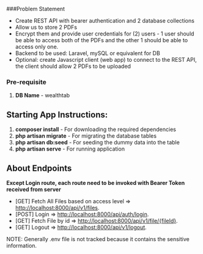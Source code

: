 ###Problem Statement
- Create REST API with bearer authentication and 2 database collections
- Allow us to store 2 PDFs
- Encrypt them and provide user credentials for (2) users - 1 user should be able to access both of the PDFs and the other 1 should be able to access only one.
- Backend to be used: Laravel, mySQL or equivalent for DB
- Optional: create Javascript client (web app) to connect to the REST API, the client should allow 2 PDFs to be uploaded

### Pre-requisite
1. **DB Name** - wealthtab

## Starting App Instructions:
1. **composer install** - For downloading the required dependencies
2. **php artisan migrate** - For migrating the database tables
3. **php artisan db:seed** - For seeding the dummy data into the table
4. **php artisan serve** - For running application

## About Endpoints 

**Except Login route, each route need to be invoked with Bearer Token received from server**

- [GET] Fetch All Files based on access level => [http://localhost:8000/api/v1/files](http://localhost:8000/api/v1/files).
- [POST] Login => [http://localhost:8000/api/auth/login](http://localhost:8000/api/auth/login).
- [GET] Fetch File by id => [http://localhost:8000/api/v1/file/{fileId}](http://localhost:8000/api/v1/file/{fileId}).
- [GET] Logout => [http://localhost:8000/api/v1/logout](http://localhost:8000/api/v1/logout).

NOTE: Generally .env file is not tracked because it contains the sensitive information.
